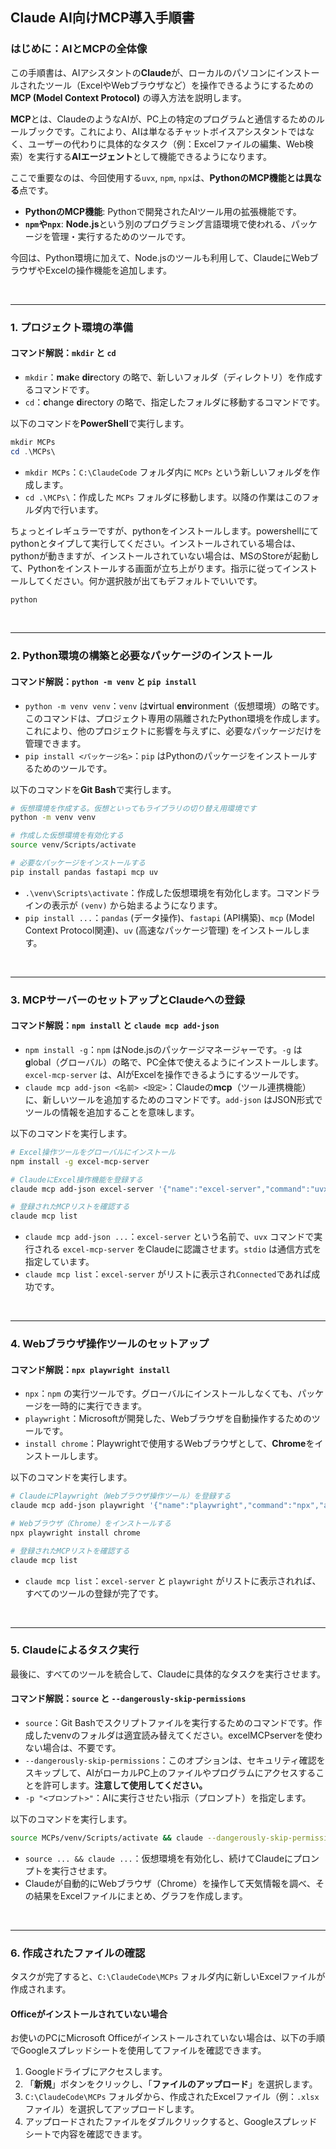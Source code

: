 ## Claude AI向けMCP導入手順書

### はじめに：AIとMCPの全体像

この手順書は、AIアシスタントの**Claude**が、ローカルのパソコンにインストールされたツール（ExcelやWebブラウザなど）を操作できるようにするための**MCP (Model Context Protocol)** の導入方法を説明します。

**MCP**とは、ClaudeのようなAIが、PC上の特定のプログラムと通信するためのルールブックです。これにより、AIは単なるチャットボイスアシスタントではなく、ユーザーの代わりに具体的なタスク（例：Excelファイルの編集、Web検索）を実行する**AIエージェント**として機能できるようになります。

ここで重要なのは、今回使用する`uvx`, `npm`, `npx`は、**PythonのMCP機能とは異なる**点です。

  * **PythonのMCP機能**: Pythonで開発されたAIツール用の拡張機能です。
  * **`npm`や`npx`**: **Node.js**という別のプログラミング言語環境で使われる、パッケージを管理・実行するためのツールです。

今回は、Python環境に加えて、Node.jsのツールも利用して、ClaudeにWebブラウザやExcelの操作機能を追加します。

<br>

-----

### 1\. プロジェクト環境の準備

#### コマンド解説：`mkdir` と `cd`

  * `mkdir`：**m**a**k**e **dir**ectory の略で、新しいフォルダ（ディレクトリ）を作成するコマンドです。
  * `cd`：**c**hange **d**irectory の略で、指定したフォルダに移動するコマンドです。

以下のコマンドを**PowerShell**で実行します。

```powershell
mkdir MCPs
cd .\MCPs\
```

  * `mkdir MCPs`：`C:\ClaudeCode` フォルダ内に `MCPs` という新しいフォルダを作成します。
  * `cd .\MCPs\`：作成した `MCPs` フォルダに移動します。以降の作業はこのフォルダ内で行います。

ちょっとイレギュラーですが、pythonをインストールします。powershellにてpythonとタイプして実行してください。インストールされている場合は、pythonが動きますが、インストールされていない場合は、MSのStoreが起動して、Pythonをインストールする画面が立ち上がります。指示に従ってインストールしてください。何か選択肢が出てもデフォルトでいいです。

```powershell
python
```

<br>

-----

### 2\. Python環境の構築と必要なパッケージのインストール

#### コマンド解説：`python -m venv` と `pip install`

  * `python -m venv venv`：`venv` は**v**irtual **env**ironment（仮想環境）の略です。このコマンドは、プロジェクト専用の隔離されたPython環境を作成します。これにより、他のプロジェクトに影響を与えずに、必要なパッケージだけを管理できます。
  * `pip install <パッケージ名>`：`pip` はPythonのパッケージをインストールするためのツールです。

以下のコマンドを**Git Bash**で実行します。

```bash
# 仮想環境を作成する。仮想といってもライブラリの切り替え用環境です
python -m venv venv

# 作成した仮想環境を有効化する
source venv/Scripts/activate

# 必要なパッケージをインストールする
pip install pandas fastapi mcp uv
```

  * `.\venv\Scripts\activate`：作成した仮想環境を有効化します。コマンドラインの表示が `(venv)` から始まるようになります。
  * `pip install ...`：`pandas` (データ操作)、`fastapi` (API構築)、`mcp` (Model Context Protocol関連)、`uv` (高速なパッケージ管理) をインストールします。

<br>

-----

### 3\. MCPサーバーのセットアップとClaudeへの登録

#### コマンド解説：`npm install` と `claude mcp add-json`

  * `npm install -g`：`npm` はNode.jsのパッケージマネージャーです。`-g` は**g**lobal（グローバル）の略で、PC全体で使えるようにインストールします。`excel-mcp-server` は、AIがExcelを操作できるようにするツールです。
  * `claude mcp add-json <名前> <設定>`：Claudeの**mcp**（ツール連携機能）に、新しいツールを追加するためのコマンドです。`add-json` はJSON形式でツールの情報を追加することを意味します。

以下のコマンドを実行します。

```bash
# Excel操作ツールをグローバルにインストール
npm install -g excel-mcp-server

# ClaudeにExcel操作機能を登録する
claude mcp add-json excel-server '{"name":"excel-server","command":"uvx","args":["excel-mcp-server","stdio"]}'

# 登録されたMCPリストを確認する
claude mcp list
```

  * `claude mcp add-json ...`：`excel-server` という名前で、`uvx` コマンドで実行される `excel-mcp-server` をClaudeに認識させます。`stdio` は通信方式を指定しています。
  * `claude mcp list`：`excel-server` がリストに表示され`Connected`であれば成功です。

<br>

-----

### 4\. Webブラウザ操作ツールのセットアップ

#### コマンド解説：`npx playwright install`

  * `npx`：`npm` の実行ツールです。グローバルにインストールしなくても、パッケージを一時的に実行できます。
  * `playwright`：Microsoftが開発した、Webブラウザを自動操作するためのツールです。
  * `install chrome`：Playwrightで使用するWebブラウザとして、**Chrome**をインストールします。

以下のコマンドを実行します。

```bash
# ClaudeにPlaywright（Webブラウザ操作ツール）を登録する
claude mcp add-json playwright '{"name":"playwright","command":"npx","args":["@playwright/mcp@latest"]}'

# Webブラウザ（Chrome）をインストールする
npx playwright install chrome

# 登録されたMCPリストを確認する
claude mcp list
```

  * `claude mcp list`：`excel-server` と `playwright` がリストに表示されれば、すべてのツールの登録が完了です。

<br>

-----

### 5\. Claudeによるタスク実行

最後に、すべてのツールを統合して、Claudeに具体的なタスクを実行させます。

#### コマンド解説：`source` と `--dangerously-skip-permissions`

  * `source`：Git Bashでスクリプトファイルを実行するためのコマンドです。作成したvenvのフォルダは適宜読み替えてください。excelMCPserverを使わない場合は、不要です。
  * `--dangerously-skip-permissions`：このオプションは、セキュリティ確認をスキップして、AIがローカルPC上のファイルやプログラムにアクセスすることを許可します。**注意して使用してください。**
  * `-p "<プロンプト>"`：AIに実行させたい指示（プロンプト）を指定します。

以下のコマンドを実行します。

```bash
source MCPs/venv/Scripts/activate && claude --dangerously-skip-permissions -p "Chromeブラウザを操作して、2025/9/21週の東京の天気をリサーチしたあとにExcelファイルに結果をまとめて。Excelシートにまとめてください。気温の変化などを簡単なグラフにまとめてください。天気の様子はアイコンなどで装飾して見やすくしてください。"
```

  * `source ... && claude ...`：仮想環境を有効化し、続けてClaudeにプロンプトを実行させます。
  * Claudeが自動的にWebブラウザ（Chrome）を操作して天気情報を調べ、その結果をExcelファイルにまとめ、グラフを作成します。

<br>

-----

### 6\. 作成されたファイルの確認

タスクが完了すると、`C:\ClaudeCode\MCPs` フォルダ内に新しいExcelファイルが作成されます。

#### Officeがインストールされていない場合

お使いのPCにMicrosoft Officeがインストールされていない場合は、以下の手順でGoogleスプレッドシートを使用してファイルを確認できます。

1.  Googleドライブにアクセスします。
2.  「**新規**」ボタンをクリックし、「**ファイルのアップロード**」を選択します。
3.  `C:\ClaudeCode\MCPs` フォルダから、作成されたExcelファイル（例：`.xlsx` ファイル）を選択してアップロードします。
4.  アップロードされたファイルをダブルクリックすると、Googleスプレッドシートで内容を確認できます。